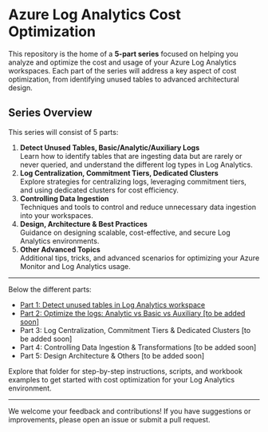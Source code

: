 # Azure Log Analytics Cost Optimization

This repository is the home of a **5-part series** focused on helping you analyze and optimize the cost and usage of your Azure Log Analytics workspaces. Each part of the series will address a key aspect of cost optimization, from identifying unused tables to advanced architectural design.

## Series Overview

This series will consist of 5 parts:

1. **Detect Unused Tables, Basic/Analytic/Auxiliary Logs**  
   Learn how to identify tables that are ingesting data but are rarely or never queried, and understand the different log types in Log Analytics.
2. **Log Centralization, Commitment Tiers, Dedicated Clusters**  
   Explore strategies for centralizing logs, leveraging commitment tiers, and using dedicated clusters for cost efficiency.
3. **Controlling Data Ingestion**  
   Techniques and tools to control and reduce unnecessary data ingestion into your workspaces.
4. **Design, Architecture & Best Practices**  
   Guidance on designing scalable, cost-effective, and secure Log Analytics environments.
5. **Other Advanced Topics**  
   Additional tips, tricks, and advanced scenarios for optimizing your Azure Monitor and Log Analytics usage.

---

Below the different parts: 

* [Part 1: Detect unused tables in Log Analytics workspace](./01_Detect_Unused_Tables/)
* [Part 2: Optimize the logs: Analytic vs Basic vs Auxiliary [to be added soon]](./02_Log_Classifications)
* Part 3: Log Centralization, Commitment Tiers & Dedicated Clusters [to be added soon]
* Part 4: Controlling Data Ingestion & Transformations [to be added soon]
* Part 5: Design Architecture & Others [to be added soon]

Explore that folder for step-by-step instructions, scripts, and workbook examples to get started with cost optimization for your Log Analytics environment.

---

We welcome your feedback and contributions! If you have suggestions or improvements, please open an issue or submit a pull request.